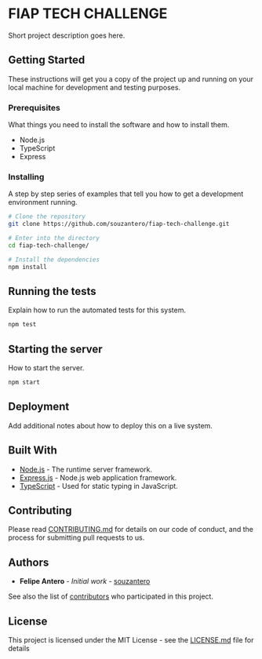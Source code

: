 # FIAP TECH CHALLENGE

Short project description goes here. 

## Getting Started

These instructions will get you a copy of the project up and running on your local machine for development and testing purposes.

### Prerequisites

What things you need to install the software and how to install them.

- Node.js
- TypeScript
- Express

### Installing

A step by step series of examples that tell you how to get a development environment running.

```bash
# Clone the repository
git clone https://github.com/souzantero/fiap-tech-challenge.git

# Enter into the directory
cd fiap-tech-challenge/

# Install the dependencies
npm install
```

## Running the tests

Explain how to run the automated tests for this system.

```bash
npm test
```

## Starting the server

How to start the server.

```bash
npm start
```

## Deployment

Add additional notes about how to deploy this on a live system.

## Built With

- [Node.js](http://www.nodejs.org/) - The runtime server framework.
- [Express.js](https://expressjs.com/) - Node.js web application framework.
- [TypeScript](https://www.typescriptlang.org/) - Used for static typing in JavaScript.

## Contributing

Please read [CONTRIBUTING.md](https://gist.github.com/PurpleBooth/b24679402957c63ec426) for details on our code of conduct, and the process for submitting pull requests to us.

## Authors

- **Felipe Antero** - *Initial work* - [souzantero](https://github.com/souzantero)

See also the list of [contributors](https://github.com/yourusername/repo/contributors) who participated in this project.

## License

This project is licensed under the MIT License - see the [LICENSE.md](LICENSE.md) file for details